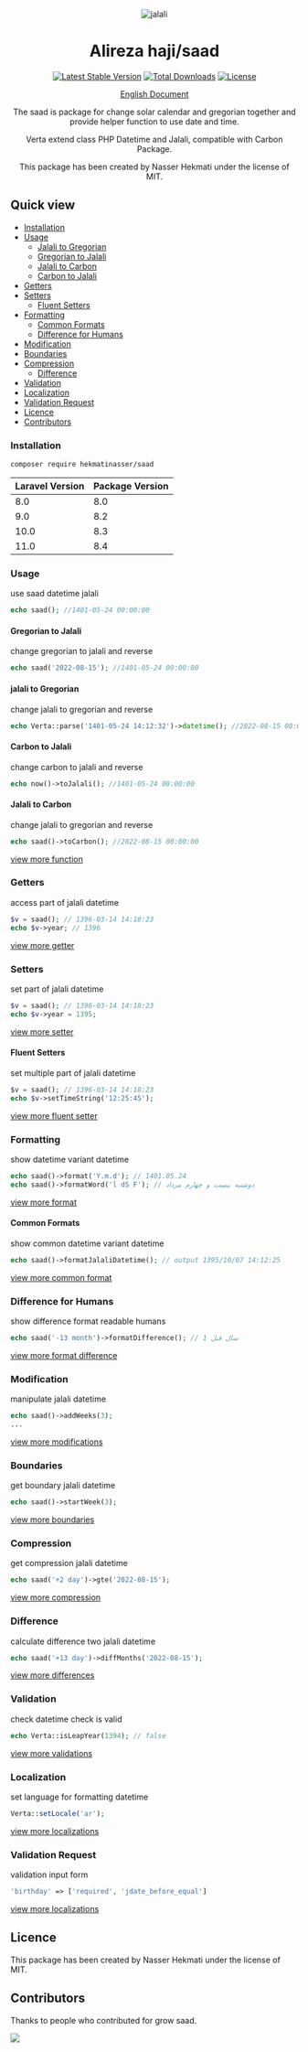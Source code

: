 <p align="center">
<img src="https://raw.githubusercontent.com/hekmatinasser/saad/master/logo.png" alt="jalali">
</p>
<h1 align="center">Alireza haji/saad</h1>
<p align="center">
<a href="https://packagist.org/packages/hekmatinasser/saad"><img src="https://poser.pugx.org/hekmatinasser/saad/v/stable" alt="Latest Stable Version"></a>
<a href="https://packagist.org/packages/hekmatinasser/saad"><img src="https://poser.pugx.org/hekmatinasser/saad/downloads" alt="Total Downloads"></a>
<a href="https://packagist.org/packages/hekmatinasser/saad"><img src="https://poser.pugx.org/hekmatinasser/saad/license" alt="License"></a>
</p>

<p align="center">
<a href="https://hekmatinasser.github.io/saad">English Document</a>
</p>

<p align="center">The saad is package for change solar calendar and gregorian together and provide helper function to use date and time.</p>
<p align="center">Verta extend class PHP Datetime and Jalali, compatible with Carbon Package.</p>
<p align="center">This package has been created by Nasser Hekmati under the license of MIT.</p>


## Quick view
     
- [Installation](#installation)
- [Usage](#usage)
    - [Jalali to Gregorian](#jalali-to-gregorian)
    - [Gregorian to Jalali](#gregorian-to-jalali)
    - [Jalali to Carbon](#jalali-to-carbon)
    - [Carbon to Jalali](#carbon-to-jalali)
- [Getters](#getters)
- [Setters](#setters)
  - [Fluent Setters](#fluent-setters)
- [Formatting](#formatting)
  - [Common Formats](#common-formats)
  - [Difference for Humans](#difference-for-humans)
- [Modification](#modification)
- [Boundaries](#boundaries)
- [Compression](#compression)
  - [Difference](#difference)
- [Validation](#validation)
- [Localization](#localization)
- [Validation Request](#validation-request)
- [Licence](#licence)
- [Contributors](#contributors)

### Installation

```shell
composer require hekmatinasser/saad
```

<table>
    <thead>
    <tr>
        <th>Laravel Version</th>
        <th>Package Version</th>
    </tr>
    </thead>
    <tbody>
    <tr>
        <td>8.0</td>
        <td>8.0</td>
    </tr>
    <tr>
        <td>9.0</td>
        <td>8.2</td>
    </tr>
    <tr>
        <td>10.0</td>
        <td>8.3</td>
    </tr>
    <tr>
        <td>11.0</td>
        <td>8.4</td>
    </tr>
    </tbody>
</table>

### Usage
<p>use saad datetime jalali</p>

```php
echo saad(); //1401-05-24 00:00:00
```

#### Gregorian to Jalali
<p>change gregorian to jalali and reverse</p>

```php
echo saad('2022-08-15'); //1401-05-24 00:00:00
```

#### jalali to Gregorian
<p>change jalali to gregorian and reverse</p>

```php
echo Verta::parse('1401-05-24 14:12:32')->datetime(); //2022-08-15 00:00:00
```

#### Carbon to Jalali
<p>change carbon to jalali and reverse</p>

```php
echo now()->toJalali(); //1401-05-24 00:00:00
```

#### Jalali to Carbon
<p>change jalali to gregorian and reverse</p>

```php
echo saad()->toCarbon(); //2022-08-15 00:00:00
```
[view more function](https://hekmatinasser.github.io/saad/#instantiate)

### Getters
<p>access part of jalali datetime</p>

```php
$v = saad(); // 1396-03-14 14:18:23
echo $v->year; // 1396
```
[view more getter](https://hekmatinasser.github.io/saad/#getter)

### Setters
<p>set part of jalali datetime</p>

```php
$v = saad(); // 1396-03-14 14:18:23
echo $v->year = 1395;
```
[view more setter](https://hekmatinasser.github.io/saad/#setter)


#### Fluent Setters
<p>set multiple part of jalali datetime</p>

```php
$v = saad(); // 1396-03-14 14:18:23
echo $v->setTimeString('12:25:45');
```
[view more fluent setter](https://hekmatinasser.github.io/saad/#set_date_time)


### Formatting
<p>show datetime variant datetime</p>

```php
echo saad()->format('Y.m.d'); // 1401.05.24
echo saad()->formatWord('l dS F'); // دوشنبه بیست و چهارم مرداد
```
[view more format](https://hekmatinasser.github.io/saad/#formatting)


#### Common Formats
<p>show common datetime variant datetime</p>

```php
echo saad()->formatJalaliDatetime(); // output 1395/10/07 14:12:25
```
[view more common format](https://hekmatinasser.github.io/saad/#format_date_time)


### Difference for Humans
<p>show difference format readable humans</p>

```php
echo saad('-13 month')->formatDifference(); // 1 سال قبل
```
[view more format difference](https://hekmatinasser.github.io/saad/#format_difference)

### Modification
<p>manipulate jalali datetime</p>

```php
echo saad()->addWeeks(3); 
...
```
[view more modifications](https://hekmatinasser.github.io/saad/#modification)

### Boundaries
<p>get boundary jalali datetime</p>

```php
echo saad()->startWeek(3); 
```
[view more boundaries](https://hekmatinasser.github.io/saad/#boundaries)

### Compression
<p>get compression jalali datetime</p>

```php
echo saad('+2 day')->gte('2022-08-15');
```
[view more compression](https://hekmatinasser.github.io/saad/#comparison)


### Difference
<p>calculate difference two jalali datetime</p>

```php
echo saad('+13 day')->diffMonths('2022-08-15'); 
```
[view more differences](https://hekmatinasser.github.io/saad/#difference)

### Validation
<p>check datetime check is valid </p>

```php
echo Verta::isLeapYear(1394); // false
```
[view more validations](https://hekmatinasser.github.io/saad/#validation)


### Localization
<p>set language for formatting datetime</p>

```php
Verta::setLocale('ar');
```
[view more localizations](https://hekmatinasser.github.io/saad/#localization)


### Validation Request
<p>validation input form</p>

```php
'birthday' => ['required', 'jdate_before_equal']
```
[view more localizations](https://hekmatinasser.github.io/saad/#laravel_validation)


## Licence

This package has been created by Nasser Hekmati under the license of MIT.

## Contributors
Thanks to people who contributed for grow saad.

<a href="https://github.com/hekmatinasser/saad/graphs/contributors"><img src="https://opencollective.com/saad/contributors.svg?button=false" /></a>
